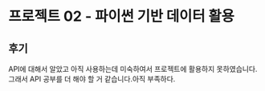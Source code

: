 # 프로젝트 02 - 파이썬 기반 데이터 활용

## 후기

 API에 대해서 알았고 아직 사용하는데 미숙하여서 프로젝트에 활용하지 못하였습니다.
그래서 API 공부를 더 해야 할 거 같습니다.아직 부족하다.